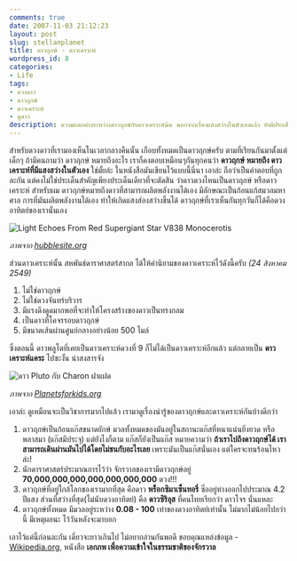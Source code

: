 ```yaml
---
comments: true
date: 2007-11-03 21:12:23
layout: post
slug: stellanplanet
title: ดาวฤกษ์ - ดาวเคราะห์
wordpress_id: 8
categories:
- Life
tags:
- ดวงดาว
- ดาวฤกษ์
- ดาวเคราะห์
- ดูดาว
description: ความแตกต่างระหว่างดาวฤกษ์กับดาวเคราะห์น้น นอกจากเรื่องแสงสว่างในตัวเองแล้ว ยังมีประเด็นอื่นๆ ที่น่าสนใจอยู่อีกด้วย
---
```


สำหรับดวงดาวที่เรามองเห็นในเวลากลางคืนนั้น เกือบทั้งหมดเป็นดาวฤกษ์ครับ ตามที่เรียนกันมาตั้งแต่เด็กๆ ถ้ามีคนถามว่า ดาวฤกษ์ หมายถึงอะไร เราก็คงตอบเหมือนๆกันทุกคนว่า **ดาวฤกษ์ หมายถึง ดาวเคราะห์ที่มีแสงสว่างในตัวเอง** ใช่มั้ยล่ะ ในหนังสือมันเขียนไว้แบบนี้นี่นา เอาล่ะ ถือว่าเป็นคำตอบที่ถูกละกัน แต่คงไม่ใช่ประเด็นสำคัญเพียงประเด็นเดียวที่จะตัดสิน ว่าดาวดวงไหนเป็นดาวฤกษ์ หรือดาวเคราะห์ สำหรับผม ดาวฤกษ์หมายถึงดาวที่สามารถผลิตพลังงานได้เอง มีลักษณะเป็นก้อนแก้สมวลมหาศาล การที่มันผลิตพลังงานได้เอง ทำให้เกิดแสงส่องสว่างขึ้นได้ ดาวฤกษ์ที่เราเห็นกันทุกวันก็ได้คือดวงอาทิตย์ของเรานั่นเอง

<div class="aligncenter">
    <img src="http://files.armno.in.th/uploads/2007/11/hs-2005-02-e-full_jpg.jpg" alt="Light Echoes From Red Supergiant Star V838 Monocerotis">
</div>

_ภาพจาก [hubblesite.org](http://hubblesite.org/gallery/album/star/pr2005002e/)_

ส่วนดาวเคราะห์นั้น สหพันธ์ดาราศาสตร์สากล ได้ให้คำนิยามของดาวเคราะห์ไว้ดังนี้ครับ _(24 สิงหาคม 2549)_

1. ไม่ใช่ดาวฤกษ์
2. ไม่ใช่ดวงจันทร์บริวาร
3. มีแรงดึงดูดมากพอที่จะทำให้โครงสร้างของดาวเป็นทรงกลม
4. เป็นดาวที่โคจรรอบดาวฤกษ์
5. มีขนาดเส้นผ่านศูนย์กลางอย่างน้อย 500 ไมล์

ซึ่งตอนนี้ ดาวพลูโตที่เคยเป็นดาวเคราะห์ดวงที่ 9 ก็ไม่ได้เป็นดาวเคราะห์อีกแล้ว แต่กลายเป็น **ดาวเคราะห์แคระ** ไปซะงั้น น่าสงสารจัง

<div class="aligncenter">
    <img src="http://files.armno.in.th/uploads/2007/11/Pluto-b-600x547.jpg" alt="ดาว Pluto กับ Charon ฝาแฝด">
</div>

_ภาพจาก [Planetsforkids.org](http://www.planetsforkids.org/planet-pluto.html)_

เอาล่ะ ดูเหมือนจะเป็นวิชาการมากไปแล้ว เรามาดูเรื่องน่ารู้ของดาวฤกษ์และดาวเคราะห์กันบ้างดีกว่า

1. ดาวฤกษ์เป็นก้อนแก๊สขนาดยักษ์ มวลทั้งหมดของมันอยู่ในสถานะแก๊สที่หนาแน่นยิ่งยวด หรือพลาสมา (แก๊สมีประจุ) แต่ยังไงก็ตาม แก๊สก็ยังเป็นแก๊ส หมายความว่า **ถ้าเราไปถึงดาวฤกษ์ได้ เราสามารถเดินผ่านมันไปได้โดยไม่ชนกับอะไรเลย** เพราะมันเป็นแก๊สนั่นเอง แต่ใครจะทนร้อนไหวล่ะ!
2. นักดาราศาสตร์ประมาณการไว้ว่า จักรวาลของเรามีดาวฤกษ์อยู่ **70,000,000,000,000,000,000,000** ดวง!!!
3. ดาวฤกษ์ที่อยู่ใกล้โลกของเรามากที่สุด คือดาว **พร็อกซิมาเซ็นทอรี่** ซึ่ออยู่ห่างออกไปประมาณ 4.2 ปีแสง ส่วนที่สว่างที่สุด(ไม่นับดวงอาทิตย์) คือ **ดาวซิริอุส** ที่คนไทยเรียกว่า ดาวโจร นั่นแหละ
4. ดาวฤกษ์ทั้งหมด มีมวลอยู่ระหว่าง **0.08 - 100** เท่าของดวงอาทิตย์เท่านั้น ไม่มากไม่น้อยไปกว่านี้ มีเหตุผลนะ ไว้วันหลังจะมาบอก

เอาไว้แค่นี้ก่อนละกัน เดี๋ยวจะยาวเกินไป ไม่อยากอ่านกันพอดี
ขอบคุณแหล่งข้อมูล - [Wikipedia.org](http://th.wikipedia.org), หนังสือ **เอกภพ เพื่อความเข้าใจในธรรมชาติของจักรวาล**
